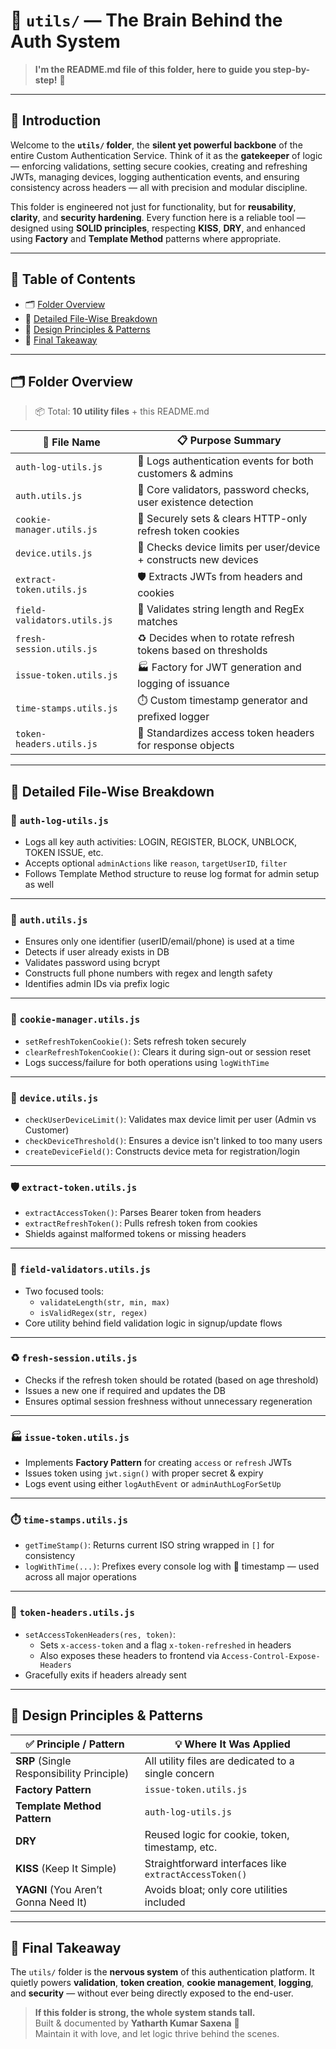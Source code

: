 # 🧰 `utils/` — The Brain Behind the Auth System

> **I'm the README.md file of this folder, here to guide you step-by-step!** 🚀

---

## 📖 **Introduction**

Welcome to the **`utils/` folder**, the **silent yet powerful backbone** of the entire Custom Authentication Service. Think of it as the **gatekeeper** of logic — enforcing validations, setting secure cookies, creating and refreshing JWTs, managing devices, logging authentication events, and ensuring consistency across headers — all with precision and modular discipline.

This folder is engineered not just for functionality, but for **reusability**, **clarity**, and **security hardening**. Every function here is a reliable tool — designed using **SOLID principles**, respecting **KISS**, **DRY**, and enhanced using **Factory** and **Template Method** patterns where appropriate.

---

## 🧭 Table of Contents

- 🗂️ [Folder Overview](#-folder-overview)
- 📄 [Detailed File-Wise Breakdown](#-detailed-file-wise-breakdown)
- 🧠 [Design Principles & Patterns](#-design-principles--patterns)
- 🎯 [Final Takeaway](#-final-takeaway)

---

## 🗂️ **Folder Overview**

> 📦 Total: **10 utility files** + this README.md

| 📄 File Name                    | 📋 Purpose Summary |
|-------------------------------|---------------------|
| `auth-log-utils.js`           | 🔐 Logs authentication events for both customers & admins |
| `auth.utils.js`               | 🧠 Core validators, password checks, user existence detection |
| `cookie-manager.utils.js`     | 🍪 Securely sets & clears HTTP-only refresh token cookies |
| `device.utils.js`             | 📱 Checks device limits per user/device + constructs new devices |
| `extract-token.utils.js`      | 🛡️ Extracts JWTs from headers and cookies |
| `field-validators.utils.js`   | 🧹 Validates string length and RegEx matches |
| `fresh-session.utils.js`      | ♻️ Decides when to rotate refresh tokens based on thresholds |
| `issue-token.utils.js`        | 🏭 Factory for JWT generation and logging of issuance |
| `time-stamps.utils.js`        | ⏱️ Custom timestamp generator and prefixed logger |
| `token-headers.utils.js`      | 🎫 Standardizes access token headers for response objects |

---

## 📄 **Detailed File-Wise Breakdown**

### 🔐 `auth-log-utils.js`
- Logs all key auth activities: LOGIN, REGISTER, BLOCK, UNBLOCK, TOKEN ISSUE, etc.
- Accepts optional `adminActions` like `reason`, `targetUserID`, `filter`
- Follows Template Method structure to reuse log format for admin setup as well

---

### 🧠 `auth.utils.js`
- Ensures only one identifier (userID/email/phone) is used at a time
- Detects if user already exists in DB
- Validates password using bcrypt
- Constructs full phone numbers with regex and length safety
- Identifies admin IDs via prefix logic

---

### 🍪 `cookie-manager.utils.js`
- `setRefreshTokenCookie()`: Sets refresh token securely
- `clearRefreshTokenCookie()`: Clears it during sign-out or session reset
- Logs success/failure for both operations using `logWithTime`

---

### 📱 `device.utils.js`
- `checkUserDeviceLimit()`: Validates max device limit per user (Admin vs Customer)
- `checkDeviceThreshold()`: Ensures a device isn't linked to too many users
- `createDeviceField()`: Constructs device meta for registration/login

---

### 🛡️ `extract-token.utils.js`
- `extractAccessToken()`: Parses Bearer token from headers
- `extractRefreshToken()`: Pulls refresh token from cookies
- Shields against malformed tokens or missing headers

---

### 🧹 `field-validators.utils.js`
- Two focused tools:
  - `validateLength(str, min, max)`
  - `isValidRegex(str, regex)`
- Core utility behind field validation logic in signup/update flows

---

### ♻️ `fresh-session.utils.js`
- Checks if the refresh token should be rotated (based on age threshold)
- Issues a new one if required and updates the DB
- Ensures optimal session freshness without unnecessary regeneration

---

### 🏭 `issue-token.utils.js`
- Implements **Factory Pattern** for creating `access` or `refresh` JWTs
- Issues token using `jwt.sign()` with proper secret & expiry
- Logs event using either `logAuthEvent` or `adminAuthLogForSetUp`

---

### ⏱️ `time-stamps.utils.js`
- `getTimeStamp()`: Returns current ISO string wrapped in `[]` for consistency
- `logWithTime(...)`: Prefixes every console log with 📅 timestamp — used across all major operations

---

### 🎫 `token-headers.utils.js`
- `setAccessTokenHeaders(res, token)`: 
  - Sets `x-access-token` and a flag `x-token-refreshed` in headers
  - Also exposes these headers to frontend via `Access-Control-Expose-Headers`
- Gracefully exits if headers already sent

---

## 🧠 **Design Principles & Patterns**

| ✅ Principle / Pattern        | 💡 Where It Was Applied                     |
|------------------------------|---------------------------------------------|
| **SRP** (Single Responsibility Principle) | All utility files are dedicated to a single concern |
| **Factory Pattern**          | `issue-token.utils.js`                      |
| **Template Method Pattern**  | `auth-log-utils.js`                         |
| **DRY**                      | Reused logic for cookie, token, timestamp, etc. |
| **KISS** (Keep It Simple)    | Straightforward interfaces like `extractAccessToken()` |
| **YAGNI** (You Aren’t Gonna Need It) | Avoids bloat; only core utilities included |

---

## 🎯 **Final Takeaway**

The `utils/` folder is the **nervous system** of this authentication platform. It quietly powers **validation**, **token creation**, **cookie management**, **logging**, and **security** — without ever being directly exposed to the end-user.

> **If this folder is strong, the whole system stands tall.**  
> Built & documented by **Yatharth Kumar Saxena** 🧠  
> Maintain it with love, and let logic thrive behind the scenes.
